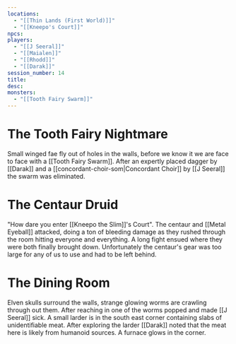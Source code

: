 ```yaml
---
locations:
  - "[[Thin Lands (First World)]]"
  - "[[Kneepo's Court]]"
npcs: 
players:
  - "[[J Seeral]]"
  - "[[Maialen]]"
  - "[[Rhodd]]"
  - "[[Darak]]"
session_number: 14
title: 
desc: 
monsters:
  - "[[Tooth Fairy Swarm]]"
---
```

# The Tooth Fairy Nightmare
Small winged fae fly out of holes in the walls, before we know it we are face to face with a [[Tooth Fairy Swarm]].  After an expertly placed dagger by [[Darak]] and a [[concordant-choir-som|Concordant Choir]] by [[J Seeral]] the swarm was eliminated.

# The Centaur Druid
"How dare you enter [[Kneepo the Slim]]'s Court".  The centaur and [[Metal Eyeball]] attacked, doing a ton of bleeding damage as they rushed through the room hitting everyone and everything.  A long fight ensued where they were both finally brought down.  Unfortunately the centaur's gear was too large for any of us to use and had to be left behind.

# The Dining Room
Elven skulls surround the walls, strange glowing worms are crawling through out them.  After reaching in one of the worms popped and made [[J Seeral]] sick.  A small larder is in the south east corner containing slabs of unidentifiable meat.  After exploring the larder [[Darak]] noted that the meat here is likely from humanoid sources.  A furnace glows in the corner.

